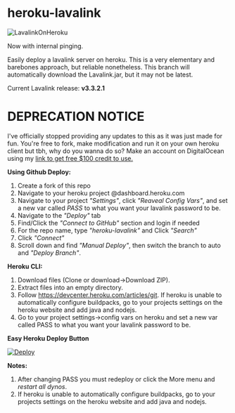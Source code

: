 # heroku-lavalink

![LavalinkOnHeroku](https://socialify.git.ci/IamTheRealSami/LavalinkOnHeroku/image?description=1&font=Source%20Code%20Pro&forks=1&issues=1&language=1&owner=1&pattern=Formal%20Invitation&pulls=1&stargazers=1&theme=Dark)

Now with internal pinging.

Easily deploy a lavalink server on heroku.
This is a very elementary and barebones approach, but reliable nonetheless.
This branch will automatically download the Lavalink.jar, but it may not be latest.

Current Lavalink release: **v3.3.2.1**

# DEPRECATION NOTICE

I've officially stopped providing any updates to this as it was just made for fun. You're free to fork, make modification and run it on your own heroku client but tbh, why do you wanna do so? Make an account on DigitalOcean using my [link to get free $100 credit to use.](https://m.do.co/c/85f061dbe5c1)

**Using Github Deploy:**
1. Create a fork of this repo
2. Navigate to your heroku project @dashboard.heroku.com
3. Navigate to your project *"Settings"*, click *"Reaveal Config Vars"*, and set a new var called *PASS* to what you want your lavalink password to be.
4. Navigate to the *"Deploy"* tab
5. Find/Click the *"Connect to GitHub"* section and login if needed
6. For the repo name, type *"heroku-lavalink"* and Click *"Search"*
7. Click *"Connect"* 
8. Scroll down and find *"Manual Deploy"*, then switch the branch to auto and *"Deploy Branch"*.

**Heroku CLI:**
1. Download files (Clone or download->Download ZIP).
2. Extract files into an empty directory.
3. Follow https://devcenter.heroku.com/articles/git.
If heroku is unable to automatically configure buildpacks, go to your projects settings on the heroku website and add java and nodejs.
4. Go to your project settings->config vars on heroku and set a new var called PASS to what you want your lavalink password to be.

**Easy Heroku Deploy Button**

[![Deploy](https://www.herokucdn.com/deploy/button.svg)](https://heroku.com/deploy?template=https://github.com/IamTheRealSami/LavalinkOnHeroku/tree/auto)

**Notes:** 
1. After changing PASS you must redeploy or click the More menu and *restart all dynos*.
2. If heroku is unable to automatically configure buildpacks, go to your projects settings on the heroku website and add java and nodejs.
